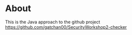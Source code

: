 # About
This is the Java approach to the github project https://github.com/gatchan00/SecurityWorkshop2-checker
